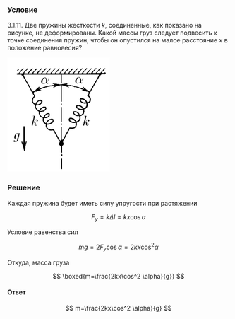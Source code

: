 ###  Условие

$3.1.11.$ Две пружины жесткости $k$, соединенные, как показано на рисунке, не деформированы. Какой массы груз следует подвесить к точке соединения пружин, чтобы он опустился на малое расстояние $x$ в положение равновесия?

![ К задаче $3.1.11$ |232x258, 22%](../../img/3.1.11/statement.png)

### Решение

Каждая пружина будет иметь силу упругости при растяжении

$$
F_y=k\Delta l=kx\cos\alpha
$$

Условие равенства сил

$$
mg=2F_y\cos\alpha =2kx\cos^2 \alpha
$$

Откуда, масса груза

$$
\boxed{m=\frac{2kx\cos^2 \alpha}{g}}
$$

#### Ответ

$$
m=\frac{2kx\cos^2 \alpha}{g}
$$